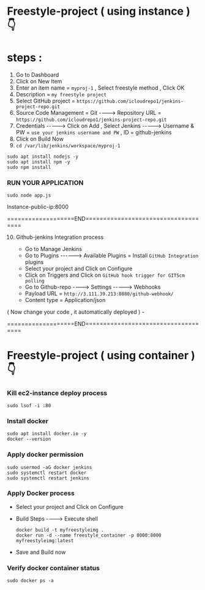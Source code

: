 # Freestyle-project ( using instance ) 👇


# steps :

1. Go to Dashboard
2. Click on New Item
3. Enter an item name = `myproj-1`  ,  Select freestyle method  , Click OK
4. Description = `my freestyle project`
5. Select GitHub project =  `https://github.com/icloudrepo1/jenkins-project-repo.git`
6. Source Code Management =  Git  ---->   Repository URL  =  `https://github.com/icloudrepo1/jenkins-project-repo.git`
7. Credentials  ----->  Click on Add  , Select Jenkins  ----->  Username & PW =  `use your jenkins username and PW`  ,  ID = github-jenkins
8. Click on Build Now
9. `cd /var/lib/jenkins/workspace/myproj-1`

```
sudo apt install nodejs -y
sudo apt install npm -y
sudo npm install
```

### RUN YOUR APPLICATION

```
sudo node app.js
```

Instance-public-ip:8000


===================END====================================

10. Github-jenkins Integration process
  
     - Go to Manage Jenkins
     - Go to Plugins  ------>  Available Plugins  =  Install `GitHub Integration` plugins
     - Select your project and Click on Configure
     - Click on Triggers and Click on `GitHub hook trigger for GITScm polling`
     - Go to Github-repo   ---->  Settings    ----->   Webhooks
     - Payload URL  =  `http://3.111.39.213:8080/github-webhook/`
     - Content type  = Application/json

  ( Now change your code , it automatically deployed )
     - 


===================END====================================



# Freestyle-project ( using container ) 👇


### Kill ec2-instance deploy process

```
sudo lsof -i :80
```


### Install docker

```
sudo apt install docker.io -y
docker --version
```

### Apply docker permission

```
sudo usermod -aG docker jenkins
sudo systemctl restart docker
sudo systemctl restart jenkins
```

### Apply Docker process


   - Select your project and Click on Configure
   - Build Steps  ---->  Execute shell

        ```
        docker build -t myfreestyleimg .
        docker run -d --name freestyle_container -p 8000:8000 myfreestyleimg:latest
        ```
        
  - Save and Build now


### Verify docker container status

```
sudo docker ps -a
```

